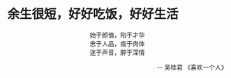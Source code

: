 # 余生很短，好好吃饭，好好生活

<center>始于颜值，陷于才华</center>

<center>忠于人品，痴于肉体</center>

<center>迷于声音，醉于深情</center>

<p align="right">-- 吴桂君 《喜欢一个人》</p>